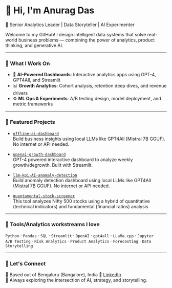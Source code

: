 
# 👋 Hi, I'm Anurag Das

🎯 Senior Analytics Leader | Data Storyteller | AI Experimenter

Welcome to my GitHub! I design intelligent data systems that solve real-world business problems — combining the power of analytics, product thinking, and generative AI.

---

### 🔧 What I Work On

- 🧠 **AI-Powered Dashboards**: Interactive analytics apps using GPT-4, GPT4All, and Streamlit
- 📊 **Growth Analytics**: Cohort analysis, retention deep dives, and revenue drivers
- ⚙️ **ML Ops & Experiments**: A/B testing design, model deployment, and metric frameworks

---

### 🚀 Featured Projects

- [`offline-ai-dashboard`](https://github.com/rambodas/offline-ai-dashboard)  
  Build business insights using local LLMs like GPT4All (Mistral 7B GGUF). No internet or API needed.

- [`openai-growth-dashboard`](https://github.com/rambodas/ai_dashboard_openai_paidAPI)  
  GPT-4 powered interactive dashboard to analyze weekly growth/degrowth. Built with Streamlit.

 - [`llm-kpi-AI-anomaly-detection`](https://github.com/rambodas/llm-kpi-AI-anomaly-detection)  
  Build anomaly detection dashboard using local LLMs like GPT4All (Mistral 7B GGUF). No internet or API needed.

 - [`quantamental-stock-screener`](https://github.com/rambodas/quantamental-stock-screener)  
   This tool analyzes Nifty 500 stocks using a hybrid of quantitative (technical indicators) and fundamental (financial ratios) analysis
---

### 🧰 Tools/Analytics workstreams I love

`Python` · `Pandas` · `SQL` · `Streamlit` · `OpenAI` · `gpt4all` · `LLaMa.cpp` · `Jupyter`  
`A/B Testing` · `Risk Analytics` · `Product Analytics` · `Forecasting` · `Data Storytelling`  

---

### 💬 Let's Connect

📍 Based out of Bengaluru (Bangalore), India
🔗 [LinkedIn](https://www.linkedin.com/in/anurag-das-893175b6/)  
🧠 Always exploring the intersection of AI, strategy, and storytelling.
